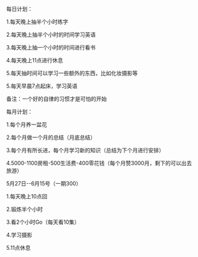
每日计划：

1.每天晚上抽半个小时练字

2.每天晚上抽半个小时的时间学习英语

3.每天晚上抽一个小时的时间进行看书

4.每天晚上11点进行休息

5.每天抽时间可以学习一些额外的东西，比如化妆摄影等

5.每天早晨7点起床，学习英语

备注：一个好的自律的习惯才是可怕的开始


每月计划：

1.每个月养一盆花

2.每个月做一个月的总结（月底总结）

3.每个月有所长进，每个月学习新的知识（总结为下个月进行安排）

4.5000-1100房租-500生活费-400零花钱（每个月赞3000月，剩下的可以出去旅游）


5月27日--6月15号（一期300）

1.每天晚上10点回

2.锻炼半个小时

3.看2个小时Go（每天看10集）

4.学习摄影

5.11点休息
